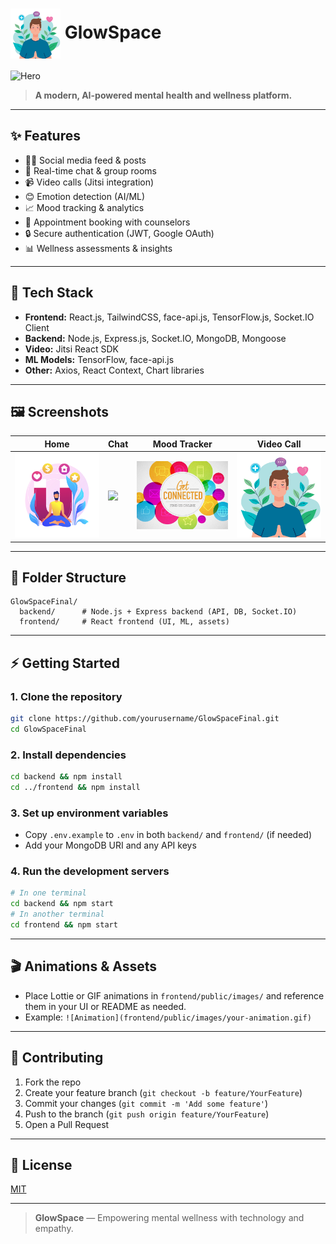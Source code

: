 # <img src="frontend/public/images/vecteezy_mental-health-concept-and-man-meditating-with-health-icons_17450622.jpg" alt="GlowSpace Logo" width="80" style="vertical-align:middle;"/> GlowSpace

![Hero](frontend/public/images/consultation-hero.avif)

> **A modern, AI-powered mental health and wellness platform.**

---

## ✨ Features
- 🧑‍💻 Social media feed & posts
- 💬 Real-time chat & group rooms
- 📹 Video calls (Jitsi integration)
- 😊 Emotion detection (AI/ML)
- 📈 Mood tracking & analytics
- 📅 Appointment booking with counselors
- 🔒 Secure authentication (JWT, Google OAuth)
- 📊 Wellness assessments & insights

---

## 🚀 Tech Stack
- **Frontend:** React.js, TailwindCSS, face-api.js, TensorFlow.js, Socket.IO Client
- **Backend:** Node.js, Express.js, Socket.IO, MongoDB, Mongoose
- **Video:** Jitsi React SDK
- **ML Models:** TensorFlow, face-api.js
- **Other:** Axios, React Context, Chart libraries

---

## 🖼️ Screenshots
| Home | Chat | Mood Tracker | Video Call |
|------|------|--------------|------------|
| ![](frontend/src/assets/images/Healing.jpg) | ![](frontend/public/images/consultation-hero.avif) | ![](frontend/src/assets/images/contact-us.jpg) | ![](frontend/public/images/vecteezy_mental-health-concept-and-man-meditating-with-health-icons_17450622.jpg) |

---

## 📂 Folder Structure
```
GlowSpaceFinal/
  backend/      # Node.js + Express backend (API, DB, Socket.IO)
  frontend/     # React frontend (UI, ML, assets)
```

---

## ⚡ Getting Started

### 1. Clone the repository
```bash
git clone https://github.com/yourusername/GlowSpaceFinal.git
cd GlowSpaceFinal
```

### 2. Install dependencies
```bash
cd backend && npm install
cd ../frontend && npm install
```

### 3. Set up environment variables
- Copy `.env.example` to `.env` in both `backend/` and `frontend/` (if needed)
- Add your MongoDB URI and any API keys

### 4. Run the development servers
```bash
# In one terminal
cd backend && npm start
# In another terminal
cd frontend && npm start
```

---

## 🎬 Animations & Assets
- Place Lottie or GIF animations in `frontend/public/images/` and reference them in your UI or README as needed.
- Example: `![Animation](frontend/public/images/your-animation.gif)`

---

## 🤝 Contributing
1. Fork the repo
2. Create your feature branch (`git checkout -b feature/YourFeature`)
3. Commit your changes (`git commit -m 'Add some feature'`)
4. Push to the branch (`git push origin feature/YourFeature`)
5. Open a Pull Request

---

## 📜 License
[MIT](LICENSE)

---

> **GlowSpace** — Empowering mental wellness with technology and empathy. 